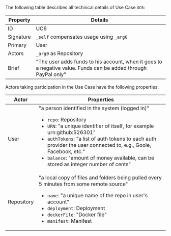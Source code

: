 The following table describes all technical details of Use Case `UC6`:

<table>
      <thead>
         <tr>
            <th>Property</th>
            <th>Details</th>
         </tr>
      </thead>
      <tbody>
         <tr>
            <td>ID</td>
            <td>UC6</td>
         </tr>
         <tr>
            <td>Signature</td>
            <td>
               <code>_self</code> compensates usage using <code>_arg0</code>
            </td>
         </tr>
         <tr>
            <td>Primary</td>
            <td>User</td>
         </tr>
         <tr>
            <td>Actors</td>
            <td>
               <code>_arg0</code> as Repository</td>
         </tr>
         <tr>
            <td>Brief</td>
            <td>"The user adds funds to his account, when it goes to a negative value. Funds can be added through PayPal only"</td>
         </tr>
      </tbody>
   </table>

Actors taking participation in the Use Case have the following properties:

<table>
      <thead>
         <tr>
            <th>Actor</th>
            <th>Properties</th>
         </tr>
      </thead>
      <tbody>
         <tr>
            <td>User</td>
            <td>"a person identified in the system (logged in)"<ul>
                  <li>
                     <code>repo</code>: Repository</li>
                  <li>
                     <code>URN</code>:  "a unique identifier of itself, for example urn:github:526301"</li>
                  <li>
                     <code>authTokens</code>:  "a list of auth tokens to each auth provider the user connected to, e.g., Goole, Facebook, etc."</li>
                  <li>
                     <code>balance</code>:  "amount of money available, can be stored as integer number of cents"</li>
               </ul>
            </td>
         </tr>
         <tr>
            <td>Repository</td>
            <td>"a local copy of files and folders being pulled every 5 minutes from some remote source"<ul>
                  <li>
                     <code>name</code>:  "a unique name of the repo in user's account"</li>
                  <li>
                     <code>deployment</code>: Deployment</li>
                  <li>
                     <code>dockerFile</code>:  "Docker file"</li>
                  <li>
                     <code>manifest</code>: Manifest</li>
               </ul>
            </td>
         </tr>
      </tbody>
   </table>
